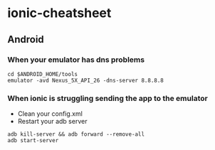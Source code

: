 # ionic-cheatsheet

## Android
### When your emulator has dns problems
```
cd $ANDROID_HOME/tools
emulator -avd Nexus_5X_API_26 -dns-server 8.8.8.8
```

### When ionic is struggling sending the app to the emulator
- Clean your config.xml
- Restart your adb server

```
adb kill-server && adb forward --remove-all
adb start-server
```

